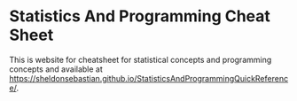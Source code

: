 # Statistics And Programming Cheat Sheet

This is website for cheatsheet for statistical concepts and programming concepts and available at https://sheldonsebastian.github.io/StatisticsAndProgrammingQuickReference/.
